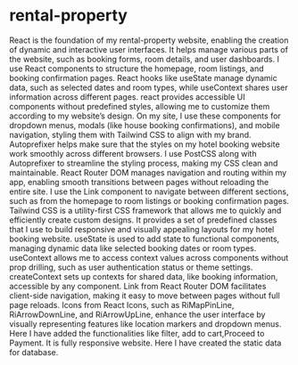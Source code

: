 # rental-property

React is the foundation of my rental-property website, enabling the creation 
of dynamic and interactive user interfaces. It helps manage various parts of 
the website, such as booking forms, room details, and user dashboards. I 
use React components to structure the homepage, room listings, and 
booking confirmation pages. React hooks like useState manage dynamic 
data, such as selected dates and room types, while useContext shares 
user information across different pages.
react provides accessible UI components without predefined styles, 
allowing me to customize them according to my website’s design. On my 
site, I use these components for dropdown menus, modals (like house 
booking confirmations), and mobile navigation, styling them with Tailwind 
CSS to align with my brand.
Autoprefixer helps make sure that the styles on my hotel booking website 
work smoothly across different browsers. I use PostCSS along with 
Autoprefixer to streamline the styling process, making my CSS clean and 
maintainable.
React Router DOM manages navigation and routing within my app, enabling 
smooth transitions between pages without reloading the entire site. I use 
the Link component to navigate between different sections, such as from 
the homepage to room listings or booking confirmation pages.
Tailwind CSS is a utility-first CSS framework that allows me to quickly and 
efficiently create custom designs. It provides a set of predefined classes 
that I use to build responsive and visually appealing layouts for my hotel 
booking website.
useState is used to add state to functional components, managing 
dynamic data like selected booking dates or room types. useContext 
allows me to access context values across components without prop 
drilling, such as user authentication status or theme settings. 
createContext sets up contexts for shared data, like booking information, 
accessible by any component.
Link from React Router DOM facilitates client-side navigation, making it 
easy to move between pages without full page reloads. Icons from React 
Icons, such as RiMapPinLine, RiArrowDownLine, and RiArrowUpLine, 
enhance the user interface by visually representing features like location 
markers and dropdown menus. 
Here I have added the functionalities like filter, add to cart,Proceed to Payment.
It is fully responsive website. Here I have created the static data for database.
